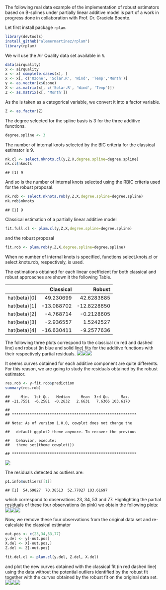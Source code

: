 The following real data example of the implementation of robust estimators based on B-splines under partially linear additive model is part of a work in progress done in collaboration with Prof. Dr. Graciela Boente.

Let first install package <code>rplam</code>.

``` r
library(devtools)
install_github("alemermartinez/rplam")
library(rplam)
```

We will use the Air Quality data set available in <code>R</code>.

``` r
data(airquality)
x <- airquality
x <- x[ complete.cases(x), ]
x <- x[, c('Ozone', 'Solar.R', 'Wind', 'Temp','Month')]
y <- as.vector(x$Ozone)
X <- as.matrix(x[, c('Solar.R', 'Wind', 'Temp')])
Z <- as.matrix(x[, 'Month'])
```

As the is taken as a categorical variable, we convert it into a factor variable.

``` r
Z <- as.factor(Z)
```

The degree selected for the spline basis is 3 for the three additive functions.

``` r
degree.spline <- 3
```

The number of internal knots selected by the BIC criteria for the classical estimator is 9.

``` r
nk.cl <- select.nknots.cl(y,Z,X,degree.spline=degree.spline)
nk.cl$nknots
```

    ## [1] 9

And so is the number of internal knots selected using the RBIC criteria used for the robust proposal.

``` r
nk.rob <- select.nknots.rob(y,Z,X,degree.spline=degree.spline)
nk.rob$nknots
```

    ## [1] 9

Classical estimation of a partially linear additive model

``` r
fit.full.cl <- plam.cl(y,Z,X,degree.spline=degree.spline)
```

and the robust proposal

``` r
fit.rob <- plam.rob(y,Z,X,degree.spline=degree.spline)
```

When no number of internal knots is specified, functions select.knots.cl or select.knots.rob, respectively, is used.

The estimations obtained for each linear coefficient for both classical and robust approaches are shown it the following Table.

|                |   Classical|       Robust|
|----------------|-----------:|------------:|
| hat(beta)\[0\] |   49.230699|   42.6283885|
| hat(beta)\[1\] |  -13.088702|  -12.8228650|
| hat(beta)\[2\] |   -4.768714|   -0.2128605|
| hat(beta)\[3\] |   -2.936557|    1.5242527|
| hat(beta)\[4\] |  -16.630411|   -9.2577636|

The following three plots correspond to the classical (in red and dashed line) and robust (in blue and solid line) fits for the additive functions with their respectively partial residuals. ![](README_files/figure-markdown_github/ggplot-1.png)![](README_files/figure-markdown_github/ggplot-2.png)![](README_files/figure-markdown_github/ggplot-3.png)

It seems curves obtained for each additive component are quite differents. For this reason, we are going to study the residuals obtained by the robust estimator.

``` r
res.rob <- y-fit.rob$prediction
summary(res.rob)
```

    ##     Min.  1st Qu.   Median     Mean  3rd Qu.     Max. 
    ## -21.7551  -6.2581  -0.2832   2.6631   7.6366 103.6170

    ## 
    ## ********************************************************

    ## Note: As of version 1.0.0, cowplot does not change the

    ##   default ggplot2 theme anymore. To recover the previous

    ##   behavior, execute:
    ##   theme_set(theme_cowplot())

    ## ********************************************************

![](README_files/figure-markdown_github/residuals%20plots-1.png)

The residuals detected as outliers are:

``` r
p1.info$outliers[[1]]
```

    ## [1]  54.69827  70.38513  52.77027 103.61697

which correspond to observations 23, 34, 53 and 77. Highlighting the partial residuals of these four observations (in pink) we obtain the following plots: ![](README_files/figure-markdown_github/ggplot%20highlighted-1.png)![](README_files/figure-markdown_github/ggplot%20highlighted-2.png)![](README_files/figure-markdown_github/ggplot%20highlighted-3.png)

Now, we remove these four observations from the original data set and re-calculate the classical estimator

``` r
out.pos <- c(23,34,53,77)
y.del <- y[-out.pos]
X.del <- X[-out.pos,]
Z.del <- Z[-out.pos]

fit.del.cl <- plam.cl(y.del, Z.del, X.del)
```

and plot the new curves obtained with the classical fit (in red dashed line) using the data without the potential outliers identified by the robust fit together with the curves obtained by the robust fit on the original data set. ![](README_files/figure-markdown_github/ggplot%20final-1.png)![](README_files/figure-markdown_github/ggplot%20final-2.png)![](README_files/figure-markdown_github/ggplot%20final-3.png)
